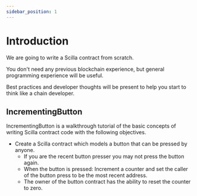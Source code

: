 ```yaml
---
sidebar_position: 1
---
```


# Introduction

We are going to write a Scilla contract from scratch.

You don't need any previous blockchain experience, but general programming experience will be useful.

Best practices and developer thoughts will be present to help you start to think like a chain developer.

## IncrementingButton

IncrementingButton is a walkthrough tutorial of the basic concepts of writing Scilla contract code with the following objectives.

- Create a Scilla contract which models a button that can be pressed by anyone.
  - If you are the recent button presser you may not press the button again.
  - When the button is pressed: Increment a counter and set the caller of the button press to be the most recent address.
  - The owner of the button contract has the ability to reset the counter to zero.
